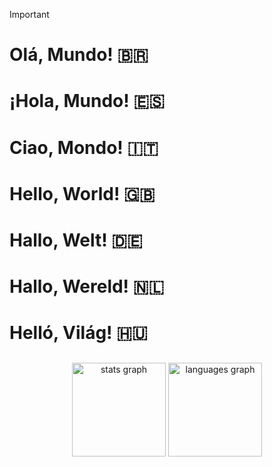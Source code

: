 > [!IMPORTANT]
> # <b>Olá, Mundo!</b> 🇧🇷
> # <b>¡Hola, Mundo!</b> 🇪🇸
> # <b>Ciao, Mondo!</b> 🇮🇹
> # <b>Hello, World!</b> 🇬🇧
> # <b>Hallo, Welt!</b> 🇩🇪
> # <b>Hallo, Wereld!</b> 🇳🇱
> # <b>Helló, Világ!</b> 🇭🇺

##

<div align="center">
  <img src="https://github-readme-stats.vercel.app/api?username=evatoj&hide_title=false&hide_rank=false&show_icons=true&include_all_commits=true&count_private=true&disable_animations=false&theme=dracula&locale=en&hide_border=false&token=SEU_TOKEN_AQUI" height="150" alt="stats graph" />
  <img src="https://github-readme-stats.vercel.app/api/top-langs?username=evatoj&locale=en&hide_title=false&layout=compact&card_width=320&langs_count=5&theme=dracula&hide_border=false&token=SEU_TOKEN_AQUI" height="150" alt="languages graph" />
</div>
